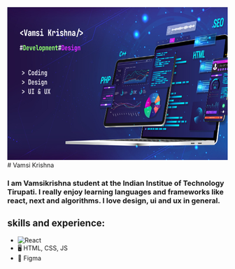 
<img src="https://github.com/vamsikrishnacr7/vamsikrishnacr7/blob/main/Desktop%20-%201.png?raw=true" alt="Futuristic Tech Cover" width="100%" height = "350"/>
# Vamsi Krishna

### I am Vamsikrishna student at the Indian Institue of Technology Tirupati. I really enjoy learning languages and frameworks like react, next and algorithms. I love design, ui and ux in general.

## skills and experience:
* ![React](https://img.shields.io/badge/React-20232A?style=for-the-badge&logo=react&logoColor=61DAFB)
* 🖥️ HTML, CSS, JS
* 🎨 Figma


